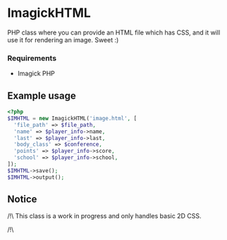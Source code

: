 # ImagickHTML
PHP class where you can provide an HTML file which has CSS, and it will use it for rendering an image. Sweet :)

### Requirements
- Imagick PHP

## Example usage
```php
<?php
$IMHTML = new ImagickHTML('image.html', [
  'file_path' => $file_path,
  'name' => $player_info->name,
  'last' => $player_info->last,
  'body_class' => $conference,
  'points' => $player_info->score,
  'school' => $player_info->school,
]);
$IMHTML->save();
$IMHTML->output();
```

## Notice
/!\ This class is a work in progress and only handles basic 2D CSS.

/!\ <title> is used as the file path if ya want to .save() it to disk.
  
/!\ line-height: style needs work

## Coolest part? The "CSS to XPath" function I wrote for it! Its a private util but it is sweet. The only thing it doesn't do is attribute selector but that would be easy to implement. Maybe I will one day, but no time.
```php
<?php
function css_selector_to_xpath($css_selector) {
  $ors = preg_split('/\,\s*/', $css_selector);
  $xpaths = [];
  foreach($ors as $selector) {
    $xpath = ['/'];
    $parts = preg_split('/\s{1,}/', $selector);
    foreach($parts as $part) {
      $part = trim($part);
      preg_match_all('/(^[^\.\#]{1,})|(\.[^\.\#]{1,})|(\#[^\.\#]{1,})/', $part, $matches);
      list($all, $node, $classes, $ids) = $matches;
      $node = array_filter($node);
      $classes = array_filter($classes);
      $ids = array_filter($ids);
      $node = implode('', $node);
      if (empty($node)) $node = '*';
      $attrs = [];
      foreach($classes as $cl)
        $attrs[] = 'contains(@class, \''.str_replace('.', '', $cl).'\')';
      foreach($ids as $id)
        $attrs[] = '@id = \''.str_replace('#', '', $id).'\'';
      $attrs = implode(' and ', $attrs);
      if (!empty($attrs)) $attrs = "[$attrs]";
      $xpath[] = $node.$attrs;
    }
    $xpath = implode('/', $xpath);
    $xpaths[] = $xpath;
  }
  $xpaths = implode(' | ', $xpaths);
  return $xpaths;
}
```
